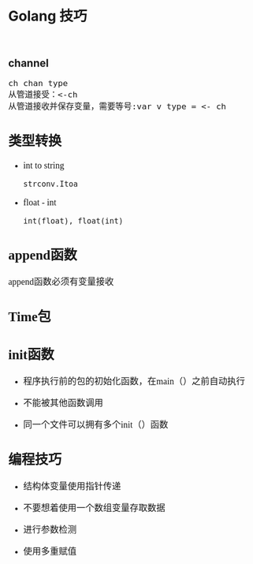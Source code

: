 # Golang 技巧 #

<br>

## channel ##

<font size=4 face=K>

	ch chan type
    从管道接受：<-ch
	从管道接收并保存变量，需要等号:var v type = <- ch


## 类型转换 ##

- int to string

    `strconv.Itoa`

- float - int

    `int(float), float(int)`

## append函数 ##

append函数必须有变量接收

## Time包 ##


## init函数 ##

- 程序执行前的包的初始化函数，在main（）之前自动执行

- 不能被其他函数调用

- 同一个文件可以拥有多个init（）函数



## 编程技巧 ##

- 结构体变量使用指针传递

- 不要想着使用一个数组变量存取数据

- 进行参数检测

- 使用多重赋值



